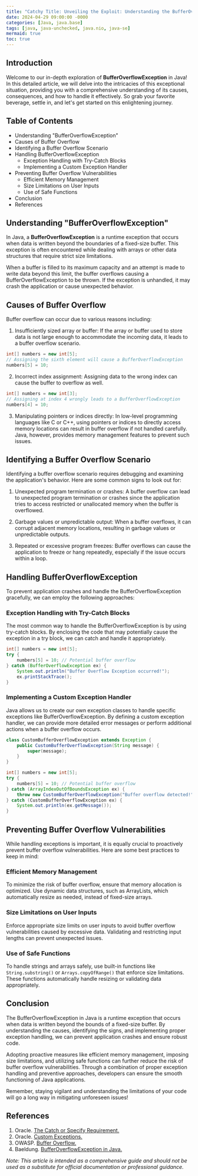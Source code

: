 ```yaml
---
title: "Catchy Title: Unveiling the Exploit: Understanding the BufferOverflowException in Java"
date: 2024-04-29 09:00:00 -0000
categories: [Java, java.base]
tags: [java, java-unchecked, java.nio, java-se]
mermaid: true
toc: true
---
```



## Introduction
Welcome to our in-depth exploration of **BufferOverflowException** in Java! In this detailed article, we will delve into the intricacies of this exceptional situation, providing you with a comprehensive understanding of its causes, consequences, and how to handle it effectively. So grab your favorite beverage, settle in, and let's get started on this enlightening journey.

## Table of Contents
- Understanding "BufferOverflowException"
- Causes of Buffer Overflow
- Identifying a Buffer Overflow Scenario
- Handling BufferOverflowException
  - Exception Handling with Try-Catch Blocks
  - Implementing a Custom Exception Handler
- Preventing Buffer Overflow Vulnerabilities
  - Efficient Memory Management
  - Size Limitations on User Inputs
  - Use of Safe Functions
- Conclusion
- References

## Understanding "BufferOverflowException"
In Java, a **BufferOverflowException** is a runtime exception that occurs when data is written beyond the boundaries of a fixed-size buffer. This exception is often encountered while dealing with arrays or other data structures that require strict size limitations.

When a buffer is filled to its maximum capacity and an attempt is made to write data beyond this limit, the buffer overflows causing a BufferOverflowException to be thrown. If the exception is unhandled, it may crash the application or cause unexpected behavior.

## Causes of Buffer Overflow
Buffer overflow can occur due to various reasons including:

1. Insufficiently sized array or buffer: If the array or buffer used to store data is not large enough to accommodate the incoming data, it leads to a buffer overflow scenario.
```java
int[] numbers = new int[5];
// Assigning the sixth element will cause a BufferOverflowException
numbers[5] = 10;
```

2. Incorrect index assignment: Assigning data to the wrong index can cause the buffer to overflow as well.
```java
int[] numbers = new int[3];
// Assigning at index 4 wrongly leads to a BufferOverflowException
numbers[4] = 10;
```

3. Manipulating pointers or indices directly: In low-level programming languages like C or C++, using pointers or indices to directly access memory locations can result in buffer overflow if not handled carefully. Java, however, provides memory management features to prevent such issues.

## Identifying a Buffer Overflow Scenario
Identifying a buffer overflow scenario requires debugging and examining the application's behavior. Here are some common signs to look out for:

1. Unexpected program termination or crashes: A buffer overflow can lead to unexpected program termination or crashes since the application tries to access restricted or unallocated memory when the buffer is overflowed.

2. Garbage values or unpredictable output: When a buffer overflows, it can corrupt adjacent memory locations, resulting in garbage values or unpredictable outputs.

3. Repeated or excessive program freezes: Buffer overflows can cause the application to freeze or hang repeatedly, especially if the issue occurs within a loop.

## Handling BufferOverflowException
To prevent application crashes and handle the BufferOverflowException gracefully, we can employ the following approaches:

### Exception Handling with Try-Catch Blocks
The most common way to handle the BufferOverflowException is by using try-catch blocks. By enclosing the code that may potentially cause the exception in a try block, we can catch and handle it appropriately.

```java
int[] numbers = new int[5];
try {
    numbers[5] = 10; // Potential buffer overflow
} catch (BufferOverflowException ex) {
    System.out.println("Buffer Overflow Exception occurred!");
    ex.printStackTrace();
}
```

### Implementing a Custom Exception Handler
Java allows us to create our own exception classes to handle specific exceptions like BufferOverflowException. By defining a custom exception handler, we can provide more detailed error messages or perform additional actions when a buffer overflow occurs.

```java
class CustomBufferOverflowException extends Exception {
    public CustomBufferOverflowException(String message) {
        super(message);
    }
}

int[] numbers = new int[5];
try {
    numbers[5] = 10; // Potential buffer overflow
} catch (ArrayIndexOutOfBoundsException ex) {
    throw new CustomBufferOverflowException("Buffer overflow detected!");
} catch (CustomBufferOverflowException ex) {
    System.out.println(ex.getMessage());
}
```

## Preventing Buffer Overflow Vulnerabilities
While handling exceptions is important, it is equally crucial to proactively prevent buffer overflow vulnerabilities. Here are some best practices to keep in mind:

### Efficient Memory Management
To minimize the risk of buffer overflow, ensure that memory allocation is optimized. Use dynamic data structures, such as ArrayLists, which automatically resize as needed, instead of fixed-size arrays.

### Size Limitations on User Inputs
Enforce appropriate size limits on user inputs to avoid buffer overflow vulnerabilities caused by excessive data. Validating and restricting input lengths can prevent unexpected issues.

### Use of Safe Functions
To handle strings and arrays safely, use built-in functions like `String.substring()` or `Arrays.copyOfRange()` that enforce size limitations. These functions automatically handle resizing or validating data appropriately.

## Conclusion
The BufferOverflowException in Java is a runtime exception that occurs when data is written beyond the bounds of a fixed-size buffer. By understanding the causes, identifying the signs, and implementing proper exception handling, we can prevent application crashes and ensure robust code.

Adopting proactive measures like efficient memory management, imposing size limitations, and utilizing safe functions can further reduce the risk of buffer overflow vulnerabilities. Through a combination of proper exception handling and preventive approaches, developers can ensure the smooth functioning of Java applications.

Remember, staying vigilant and understanding the limitations of your code will go a long way in mitigating unforeseen issues!

## References
1. Oracle. [The Catch or Specify Requirement.](https://docs.oracle.com/javase/tutorial/essential/exceptions/catchOrSpecify.html)
2. Oracle. [Custom Exceptions.](https://docs.oracle.com/javase/tutorial/essential/exceptions/custom.html)
3. OWASP. [Buffer Overflow.](https://owasp.org/www-community/attacks/Buffer_overflow_attack)
4. Baeldung. [BufferOverflowException in Java.](https://www.baeldung.com/java-buffer-overflow-exception)

*Note: This article is intended as a comprehensive guide and should not be used as a substitute for official documentation or professional guidance.*